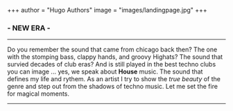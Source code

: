 +++
author = "Hugo Authors"
image = "images/landingpage.jpg"
+++

### - NEW ERA -
---
Do you remember the sound that came from chicago back then? The one with the stomping bass, clappy hands, and groovy Highats? The sound that survied decades of club eras? And is still played in the best techno clubs you can image ... 
yes, we speak about __House__ music. The sound that defines my life and rythem. As an artist I try to show the _true beauty_ of the genre and step out from the shadows of techno music. 
Let me set the fire for magical moments.

---   